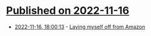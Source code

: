 # [Published on 2022-11-16](index.md)

* [2022-11-16, 18:00:13](https://news.ycombinator.com/item?id=33627563) - [Laying myself off from Amazon](https://daniel.do/article/laying-myself-off-from-amazon/)

